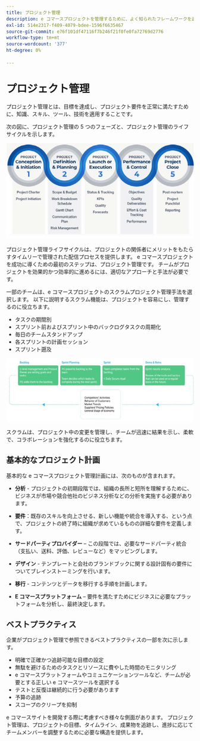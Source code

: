 ```yaml
---
title: プロジェクト管理
description: e コマースプロジェクトを管理するために、よく知られたフレームワークを適用します。
exl-id: 514e2317-f409-4079-bdee-1596f6635467
source-git-commit: e76f101df47116f7b246f21f0fe0fa72769d2776
workflow-type: tm+mt
source-wordcount: '377'
ht-degree: 0%

---
```


# プロジェクト管理

プロジェクト管理とは、目標を達成し、プロジェクト要件を正常に満たすために、知識、スキル、ツール、技術を適用することです。

次の図に、プロジェクト管理の 5 つのフェーズと、プロジェクト管理のライフサイクルを示します。

![ プロジェクト管理のライフサイクルを示す図 ](../../assets/playbooks/project-management-lifecycle.png)

プロジェクト管理ライフサイクルは、プロジェクトの関係者にメリットをもたらすタイムリーで管理された配信プロセスを提供します。 e コマースプロジェクトを成功に導くための最初のステップは、プロジェクト管理です。 チームがプロジェクトを効果的かつ効率的に進めるには、適切なアプローチと手法が必要です。


一部のチームは、e コマースプロジェクトのスクラムプロジェクト管理手法を選択します。 以下に説明するスクラム機能は、プロジェクトを容易にし、管理するのに役立ちます。

- タスクの期間別
- スプリント前およびスプリント中のバックログタスクの周期化
- 毎日のチームスタンドアップ
- 各スプリントの計画セッション
- スプリント遡及

![ アジャイルライフサイクルのスクラム図 ](../../assets/playbooks/scrum-lifecycle.png)

スクラムは、プロジェクト中の変更を管理し、チームが迅速に結果を示し、柔軟で、コラボレーションを強化するのに役立ちます。

## 基本的なプロジェクト計画

基本的な e コマースプロジェクト管理計画には、次のものが含まれます。

- **分析** - プロジェクトの初期段階では、組織の長所と短所を理解するために、ビジネスが市場や競合他社のビジネス分析などの分析を実施する必要があります。

- **要件**：既存のスキルを向上させる、新しい機能や統合を導入する、という点で、プロジェクトの終了時に組織が求めているものの詳細な要件を定義します。

- **サードパーティプロバイダー** – この段階では、必要なサードパーティ統合（支払い、送料、評価、レビューなど）をマッピングします。

- **デザイン** - テンプレートと会社のブランドブックに関する設計固有の要件についてブレインストーミングを行います。

- **移行** - コンテンツとデータを移行する手順を計画します。

- **E コマースプラットフォーム** – 要件を満たすためにビジネスに必要なプラットフォームを分析し、最終決定します。

## ベストプラクティス

企業がプロジェクト管理で参照できるベストプラクティスの一部を次に示します。

- 明確で正確かつ追跡可能な目標の設定
- 無駄を避けるためのタスクとリソースに費やした時間のモニタリング
- e コマースプラットフォームやコミュニケーションツールなど、チームが必要とする正しい e コマースツールを選択する
- テストと反復は継続的に行う必要があります
- 予算の追跡
- スコープのクリープを抑制

e コマースサイトを開発する際に考慮すべき様々な側面があります。 プロジェクト管理は、プロジェクトの目標、タイムライン、成果物を追跡し、進捗に応じてチームメンバーを調整するために必要な構造を提供します。
